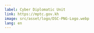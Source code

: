 ```yaml
---
label: Cyber Diplomatic Unit
link: https://mptc.gov.kh
image: src/asset/logo/DSC-PNG-Logo.webp
lang: en
---
```

